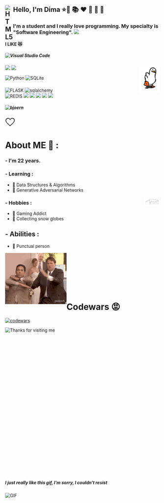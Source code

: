 ## Hello, I'm Dima <img align="left" alt="HTML5" width="26" src="https://github.com/blackcater/blackcater/raw/main/images/Hi.gif" /> ⭐💚 📚 ❤ 🐛 🍎 🎏
### I'm a student and I really love programming. My specialty is "Software Engineering".  <img src="https://raw.githubusercontent.com/innng/innng/master/assets/kyubey.gif" height="40" />

 







#### I LIKE :heart_eyes_cat:
##### ![Visual Studio Code](https://img.shields.io/badge/Visual%20Studio%20Code-0078d7.svg?style=for-the-badge&logo=visual-studio-code&logoColor=white)

<img hight="70" width="70" alt="GIF" align="right" src="https://github.com/Raccoonn78/Raccoonn78/blob/main/my_file/XOsX.gif">

<img src="https://img.shields.io/badge/git%20-%23F05033.svg?&style=for-the-badge&logo=git&logoColor=white"/>
	<img src="https://img.shields.io/badge/gitlab%20-%23181717.svg?&style=for-the-badge&logo=gitlab&logoColor=white"/>
 
![Python](https://img.shields.io/badge/python-3670A0?style=for-the-badge&logo=python&logoColor=ffdd54)
![SQLite](https://img.shields.io/badge/postgresql-%2307405e.svg?style=for-the-badge&logo=postgresql&logoColor=white)

 #####
![FLASK](https://img.shields.io/badge/flask-%23323330.svg?style=for-the-badge&logo=flask&logoColor=%23F7DF1E)
![sqlalchemy](https://img.shields.io/badge/sqlalchemy-%23323330.svg?style=for-the-badge&logo=sqlalchemy&logoColor=%23F7DF1E)  
![REDIS](https://img.shields.io/badge/redis-%23777BB4.svg?style=for-the-badge&logo=redis&logoColor=red)
<img src="https://img.shields.io/badge/pandas%20-%23150458.svg?&style=for-the-badge&logo=pandas&logoColor=white" />
<img src="https://img.shields.io/badge/numpy%20-%23013243.svg?&style=for-the-badge&logo=numpy&logoColor=white" />
<img src="https://img.shields.io/badge/nginx%20-%23009639.svg?&style=for-the-badge&logo=nginx&logoColor=white"/>
<img src="https://img.shields.io/badge/docker%20-%230db7ed.svg?&style=for-the-badge&logo=docker&logoColor=white"/>
<img src="https://img.shields.io/badge/Jupyter%20-%23F37626.svg?&style=for-the-badge&logo=Jupyter&logoColor=white" />

##### ![bjoern](https://img.shields.io/badge/bjoern-%2300599C.svg?style=for-the-badge&logo=bjoern&logoColor=white)

<svg id="i-heart" xmlns="http://www.w3.org/2000/svg" viewBox="0 0 32 32" width="32" height="32" fill="none" stroke="currentcolor" stroke-linecap="round" stroke-linejoin="round" stroke-width="2">
    <path d="M4 16 C1 12 2 6 7 4 12 2 15 6 16 8 17 6 21 2 26 4 31 6 31 12 28 16 25 20 16 28 16 28 16 28 7 20 4 16 Z" />
</svg>


# About ME 💬 :

### - I'm 22 years.

### - Learning :
- 🐛 Data Structures & Algorithms
- 🐛 Generative Adversarial Networks
 
<img hight="70" width="50" alt="GIF" align="right" src="https://github.com/Raccoonn78/Raccoonn78/blob/main/my_file/cat.gif">

### - Hobbies : 
- 🐛 Gaming Addict
- 🐛 Collecting snow globes

## - Abilities :
- 🐛 Punctual person

<img hight="70" width="200" alt="GIF" align="left" src="https://github.com/Raccoonn78/Raccoonn78/blob/main/my_file/giphy.gif">
</br></br></br></br></br></br></br> 

# Codewars :rage:  
[![codewars](https://www.codewars.com/users/Raccoonn78/badges/large)](https://www.codewars.com/users/Raccoonn78)   

<img height="120" alt="Thanks for visiting me" width="100%" src="https://raw.githubusercontent.com/BrunnerLivio/brunnerlivio/master/images/marquee.svg" />
<br />
<br />
<br />
<br />
<br /><br /><br /><br /><br /><br /><br /><br /><br /><br /><br /><br /><br /><br /><br /><br /><br /><br /><br /><br /><br /><br /><br /><br />

##### I just really like this gif, I'm sorry, I couldn't resist

<img hight="200" width="300" alt="GIF" align="center" src="https://github.com/Xx-Ashutosh-xX/Xx-Ashutosh-xX/blob/master/assets/1936.gif"> 
